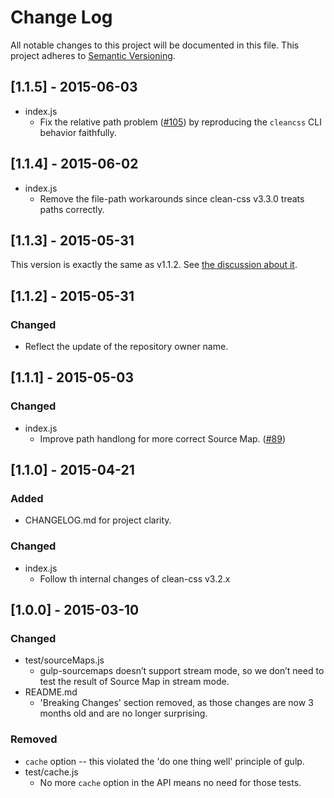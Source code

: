 # Change Log

All notable changes to this project will be documented in this file.
This project adheres to [Semantic Versioning](http://semver.org/).

## [1.1.5] - 2015-06-03

- index.js
  * Fix the relative path problem ([#105](https://github.com/murphydanger/gulp-minify-css/issues/105)) by reproducing the `cleancss` CLI behavior faithfully.

## [1.1.4] - 2015-06-02

- index.js
  * Remove the file-path workarounds since clean-css v3.3.0 treats paths correctly.

## [1.1.3] - 2015-05-31

This version is exactly the same as v1.1.2. See [the discussion about it](https://github.com/murphydanger/gulp-minify-css/commit/a0357378a80845353b496a6f347040b8afbba79b#commitcomment-11456375).

## [1.1.2] - 2015-05-31

### Changed

- Reflect the update of the repository owner name.

## [1.1.1] - 2015-05-03

### Changed

- index.js
  * Improve path handlong for more correct Source Map. ([#89](https://github.com/jonathanepollack/gulp-minify-css/issues/89))

## [1.1.0] - 2015-04-21

### Added

- CHANGELOG.md for project clarity.

### Changed

- index.js
  * Follow th internal changes of clean-css v3.2.x

## [1.0.0] - 2015-03-10

### Changed

- test/sourceMaps.js
  * gulp-sourcemaps doesn’t support stream mode, so we don’t need to test the result of Source Map in stream mode.
- README.md
  * 'Breaking Changes' section removed, as those changes are now 3 months old and are no longer surprising.


### Removed

- `cache` option -- this violated the 'do one thing well' principle of gulp.
- test/cache.js
  * No more `cache` option in the API means no need for those tests.